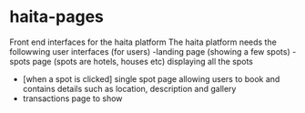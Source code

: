# haita-pages
Front end interfaces for the haita platform
The haita platform needs the followwing user interfaces
(for users)
-landing page (showing a few spots)
-spots page (spots are hotels, houses etc) displaying all the spots
- [when a spot is clicked] single spot page allowing users to book and contains details such as location, description and gallery
- transactions page to show 
